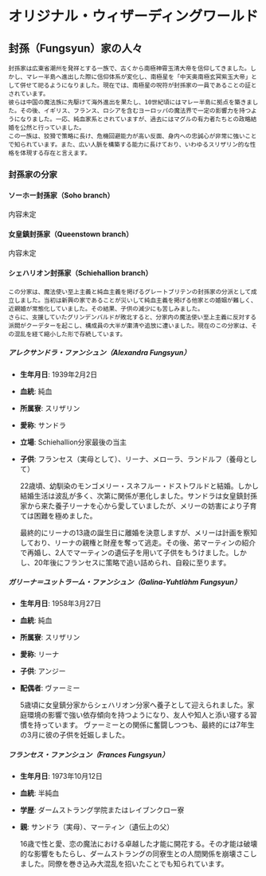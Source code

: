 # オリジナル・ウィザーディングワールド

## 封孫（Fungsyun）家の人々

    封孫家は広東省潮州を発祥とする一族で、古くから南極神霄玉清大帝を信仰してきました。しかし、マレー半島へ進出した際に信仰体系が変化し、南極星を「中天奥南極玄冥紫玉大帝」として併せて祀るようになりました。現在では、南極星の呪符が封孫家の一員であることの証とされています。
    彼らは中国の魔法族に先駆けて海外進出を果たし、10世紀頃にはマレー半島に拠点を築きました。その後、イギリス、フランス、ロシアを含むヨーロッパの魔法界で一定の影響力を持つようになりました。一応、純血家系とされていますが、過去にはマグルの有力者たちとの政略結婚を公然と行っていました。
    この一族は、狡猾で策略に長け、危機回避能力が高い反面、身内への忠誠心が非常に強いことで知られています。また、広い人脈を構築する能力に長けており、いわゆるスリザリン的な性格を体現する存在と言えます。

### 封孫家の分家

#### ソーホー封孫家（Soho branch）
内容未定

#### 女皇鎮封孫家（Queenstown branch）
内容未定

#### シェハリオン封孫家（Schiehallion branch）
    この分家は、魔法使い至上主義と純血主義を掲げるグレートブリテンの封孫家の分派として成立しました。当初は新興の家であることが災いして純血主義を掲げる他家との婚姻が難しく、近親婚が常態化していました。その結果、子供の減少にも苦しみました。
    さらに、支援していたグリンデンバルドが敗北すると、分家内の魔法使い至上主義に反対する派閥がクーデターを起こし、構成員の大半が粛清や追放に遭いました。現在のこの分家は、その混乱を経て縮小した形で存続しています。



##### アレクサンドラ・ファンシュン（Alexandra Fungsyun）
- **生年月日**: 1939年2月2日  
- **血統**: 純血  
- **所属寮**: スリザリン  
- **愛称**: サンドラ  
- **立場**: Schiehallion分家最後の当主  
- **子供**: フランセス（実母として）、リーナ、メローラ、ランドルフ（養母として）

    22歳頃、幼馴染のモンゴメリー・スネフルー・ドストワルドと結婚。しかし結婚生活は波乱が多く、次第に関係が悪化しました。サンドラは女皇鎮封孫家から来た養子リーナを心から愛していましたが、メリーの妨害により子育ては困難を極めました。

    最終的にリーナの13歳の誕生日に離婚を決意しますが、メリーは計画を察知しており、リーナの親権と財産を奪って逃走。その後、弟マーティンの紹介で再婚し、2人でマーティンの遺伝子を用いて子供をもうけました。しかし、20年後にフランセスに策略で追い詰められ、自殺に至ります。

##### ガリーナ＝ユットラーム・ファンシュン（Galina-Yuhtlàhm Fungsyun）
- **生年月日**: 1958年3月27日  
- **血統**: 純血  
- **所属寮**: スリザリン  
- **愛称**: リーナ  
- **子供**: アンジー  
- **配偶者**: ヴァーミー  

    5歳頃に女皇鎮分家からシェハリオン分家へ養子として迎えられました。家庭環境の影響で強い依存傾向を持つようになり、友人や知人と添い寝する習慣を持っています。
    ヴァーミーとの関係に奮闘しつつも、最終的には7年生の3月に彼の子供を妊娠しました。

##### フランセス・ファンシュン（Frances Fungsyun）
- **生年月日**: 1973年10月12日  
- **血統**: 半純血  
- **学歴**: ダームストラング学院またはレイブンクロー寮  
- **親**: サンドラ（実母）、マーティン（遺伝上の父）  

    16歳で性と愛、恋の魔法における卓越した才能に開花する。その才能は破壊的な影響をもたらし、ダームストラングの同寮生との人間関係を崩壊さこしました。同僚を巻き込み大混乱を招いたことでも知られています。
